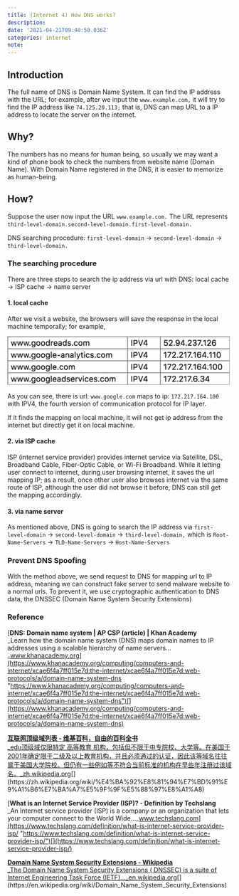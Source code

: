 ```yaml
---
title: (Internet 4) How DNS works?
description:
date: '2021-04-21T09:40:50.036Z'
categories: internet
note:
---
```


## Introduction

The full name of DNS is Domain Name System. It can find the IP address with the URL; for example, after we input the `www.example.com,` it will try to find the IP address like `74.125.20.113;` that is, DNS can map URL to a IP address to locate the server on the internet.

## Why?

The numbers has no means for human being, so usually we may want a kind of phone book to check the numbers from website name (Domain Name). With Domain Name registered in the DNS, it is easier to memorize as human-being.

## How?

Suppose the user now input the URL `www.example.com.` The URL represents `third-level-domain.second-level-domain.first-level-domain.`

DNS searching procedure: `first-level-domain` -> `second-level-domain` -> `third-level-domain.`

### The searching procedure

There are three steps to search the ip address via url with DNS: local cache -> ISP cache -> name server

#### 1. local cache

After we visit a website, the browsers will save the response in the local machine temporally; for example,

<img src="/assets/img/local_cache.png" alt="" width=500>

As you can see, there is url: `www.google.com` maps to ip: `172.217.164.100` with IPV4, the fourth version of communication protocol for IP layer.

If it finds the mapping on local machine, it will not get ip address from the internet but directly get it on local machine.

#### 2. via ISP cache

ISP (internet service provider) provides internet service via Satellite, DSL, Broadband Cable, Fiber-Optic Cable, or Wi-Fi Broadband. While it letting user connect to internet, during user browsing internet, it saves the url mapping IP; as a result, once other user also browses internet via the same route of ISP, although the user did not browse it before, DNS can still get the mapping accordingly.

#### 3. via name server

As mentioned above, DNS is going to search the IP address via `first-level-domain` -> `second-level-domain` -> `third-level-domain,` which is `Root-Name-Servers` -> `TLD-Name-Servers` -> `Host-Name-Servers`

### Prevent DNS Spoofing

With the method above, we send request to DNS for mapping url to IP address, meaning we can construct fake server to send malware website to a normal urls. To prevent it, we use cryptographic authentication to DNS data, the DNSSEC (Domain Name System Security Extensions)

### Reference

[**DNS: Domain name system | AP CSP (article) | Khan Academy**  
_Learn how the domain name system (DNS) maps domain names to IP addresses using a scalable hierarchy of name servers…_www.khanacademy.org](https://www.khanacademy.org/computing/computers-and-internet/xcae6f4a7ff015e7d:the-internet/xcae6f4a7ff015e7d:web-protocols/a/domain-name-system-dns "https://www.khanacademy.org/computing/computers-and-internet/xcae6f4a7ff015e7d:the-internet/xcae6f4a7ff015e7d:web-protocols/a/domain-name-system-dns")[](https://www.khanacademy.org/computing/computers-and-internet/xcae6f4a7ff015e7d:the-internet/xcae6f4a7ff015e7d:web-protocols/a/domain-name-system-dns)

[**互联网顶级域列表 - 维基百科，自由的百科全书**  
_edu顶级域仅限特定 高等教育 机构，包括但不限于中专院校、大学等。在美国于2001年确定限于二级及以上教育机构，并且必须通过的认证，因此该等域名往往属于美国大学院校。但仍有一些例如等不符合当前标准的机构在早些年注册过该域名。_zh.wikipedia.org](https://zh.wikipedia.org/wiki/%E4%BA%92%E8%81%94%E7%BD%91%E9%A1%B6%E7%BA%A7%E5%9F%9F%E5%88%97%E8%A1%A8 "https://zh.wikipedia.org/wiki/%E4%BA%92%E8%81%94%E7%BD%91%E9%A1%B6%E7%BA%A7%E5%9F%9F%E5%88%97%E8%A1%A8")[](https://zh.wikipedia.org/wiki/%E4%BA%92%E8%81%94%E7%BD%91%E9%A1%B6%E7%BA%A7%E5%9F%9F%E5%88%97%E8%A1%A8)

[**What is an Internet Service Provider (ISP)? - Definition by Techslang**  
_An Internet service provider (ISP) is a company or an organization that lets your computer connect to the World Wide…_www.techslang.com](https://www.techslang.com/definition/what-is-internet-service-provider-isp/ "https://www.techslang.com/definition/what-is-internet-service-provider-isp/")[](https://www.techslang.com/definition/what-is-internet-service-provider-isp/)

[**Domain Name System Security Extensions - Wikipedia**  
_The Domain Name System Security Extensions ( DNSSEC) is a suite of Internet Engineering Task Force (IETF)…_en.wikipedia.org](https://en.wikipedia.org/wiki/Domain_Name_System_Security_Extensions "https://en.wikipedia.org/wiki/Domain_Name_System_Security_Extensions")[](https://en.wikipedia.org/wiki/Domain_Name_System_Security_Extensions)